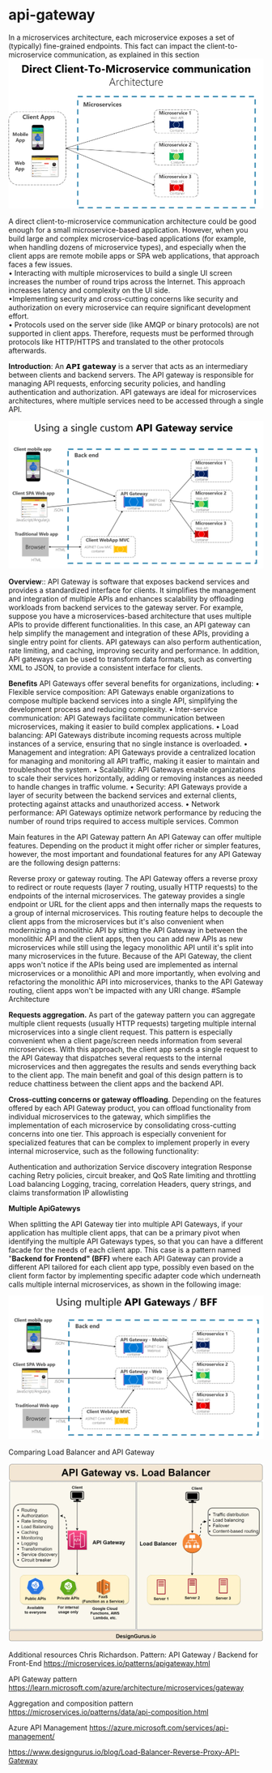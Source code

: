 # api-gateway

In a microservices architecture, each microservice exposes a set of (typically) fine-grained endpoints. 
This fact can impact the client-to-microservice communication, as explained in this section
![direct-client-to-microservice-communication.png](direct-client-to-microservice-communication.png)

A direct client-to-microservice communication architecture could be good enough for a small microservice-based application.
However, when you build large and complex microservice-based applications (for example, when handling dozens of
microservice types), and especially when the client apps are remote mobile apps or SPA web applications, that approach
faces a few issues.</br>
• Interacting with multiple microservices to build a single UI screen increases the number of round trips across the Internet. 
  This approach increases latency and complexity on the UI side.</br>
•Implementing security and cross-cutting concerns like security and authorization on every microservice can require significant development effort.</br>
• Protocols used on the server side (like AMQP or binary protocols) are not supported in client apps. Therefore, requests must be performed through protocols like HTTP/HTTPS and translated to the other protocols afterwards.</br>


**Introduction**:
An 𝗔𝗣𝗜 𝗴𝗮𝘁𝗲𝘄𝗮𝘆 is a server that acts as an intermediary between clients and backend servers. 
The API gateway is responsible for managing API requests, enforcing security policies, 
and handling authentication and authorization. API gateways are ideal for microservices architectures,
where multiple services need to be accessed through a single API.

![custom-service-api-gateway.png](custom-service-api-gateway.png)


**Overview**::
API Gateway is software that exposes backend services and provides a standardized interface for clients. 
It simplifies the management and integration of multiple APIs and enhances scalability by offloading workloads from 
backend services to the gateway server.
For example, suppose you have a microservices-based architecture that uses multiple APIs to provide different functionalities. 
In this case, an API gateway can help simplify the management and integration of these APIs, providing a single entry point for clients.
API gateways can also perform authentication, rate limiting, and caching, improving security and performance. 
In addition, API gateways can be used to transform data formats, such as converting XML to JSON, to provide a consistent interface for clients.

**Benefits** 
API Gateways offer several benefits for organizations, including:
•	Flexible service composition: API Gateways enable organizations to compose multiple backend services into a single API, simplifying the development process and reducing complexity.
•	Inter-service communication: API Gateways facilitate communication between microservices, making it easier to build complex applications.
•	Load balancing: API Gateways distribute incoming requests across multiple instances of a service, ensuring that no single instance is overloaded.
•	Management and integration: API Gateways provide a centralized location for managing and monitoring all API traffic, making it easier to maintain and troubleshoot the system.
•	Scalability: API Gateways enable organizations to scale their services horizontally, adding or removing instances as needed to handle changes in traffic volume.
•	Security: API Gateways provide a layer of security between the backend services and external clients, protecting against attacks and unauthorized access.
•	Network performance: API Gateways optimize network performance by reducing the number of round trips required to access multiple services.
Common

Main features in the API Gateway pattern
An API Gateway can offer multiple features. Depending on the product it might offer richer or simpler features, however,
the most important and foundational features for any API Gateway are the following design patterns:

Reverse proxy or gateway routing. The API Gateway offers a reverse proxy to redirect or route requests (layer 7 routing, 
usually HTTP requests) to the endpoints of the internal microservices. The gateway provides a single endpoint
or URL for the client apps and then internally maps the requests to a group of internal microservices.
This routing feature helps to decouple the client apps from the microservices but it's also convenient when modernizing
a monolithic API by sitting the API Gateway in between the monolithic API and the client apps, then you can add new APIs 
as new microservices while still using the legacy monolithic API until it's split into many microservices in the future.
Because of the API Gateway, the client apps won't notice if the APIs being used are implemented as internal microservices 
or a monolithic API and more importantly, when evolving and refactoring the monolithic API into microservices, 
thanks to the API Gateway routing, client apps won't be impacted with any URI change.
#Sample Architecture

**Requests aggregation.** As part of the gateway pattern you can aggregate multiple client requests (usually HTTP requests)
targeting multiple internal microservices into a single client request. This pattern is especially convenient 
when a client page/screen needs information from several microservices. With this approach, the client app sends a single 
request to the API Gateway that dispatches several requests to the internal microservices and then aggregates the results 
and sends everything back to the client app. 
The main benefit and goal of this design pattern is to reduce chattiness between the client apps and the backend API.

**Cross-cutting concerns or gateway offloading**. Depending on the features offered by each API Gateway product, you can offload functionality from individual microservices to the gateway, which simplifies the implementation of each microservice by consolidating cross-cutting concerns into one tier. This approach is especially convenient for specialized features that can be complex to implement properly in every internal microservice, such as the following functionality:

Authentication and authorization
Service discovery integration
Response caching
Retry policies, circuit breaker, and QoS
Rate limiting and throttling
Load balancing
Logging, tracing, correlation
Headers, query strings, and claims transformation
IP allowlisting


**Multiple ApiGatewys**

When splitting the API Gateway tier into multiple API Gateways, if your application has multiple client apps, 
that can be a primary pivot when identifying the multiple API Gateways types, so that you can have a different facade for 
the needs of each client app. This case is a pattern named "**Backend for Frontend" (BFF)** where each API Gateway can provide
a different API tailored for each client app type, possibly even based on the client form factor by implementing specific 
adapter code which underneath calls multiple internal microservices, as shown in the following image:


![multiple-custom-api-gateways.png](multiple-custom-api-gateways.png)


Comparing Load Balancer and API Gateway


![apiGatewayVSLoadBalancer.png](apiGatewayVSLoadBalancer.png)

Additional resources
Chris Richardson. Pattern: API Gateway / Backend for Front-End
https://microservices.io/patterns/apigateway.html

API Gateway pattern
https://learn.microsoft.com/azure/architecture/microservices/gateway

Aggregation and composition pattern
https://microservices.io/patterns/data/api-composition.html

Azure API Management
https://azure.microsoft.com/services/api-management/

https://www.designgurus.io/blog/Load-Balancer-Reverse-Proxy-API-Gateway

